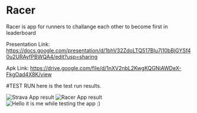 # Racer

Racer is app for runners to challange each other to become first in leaderboard

Presentation Link:
https://docs.google.com/presentation/d/1bhV32ZdoLTQ517Blu7j10bBjGYSf40u2URAyfPBWQA4/edit?usp=sharing

Apk Link:
https://drive.google.com/file/d/1nXV2nbL2KwgKQGNiAWDeX-FkgOad4X8K/view


#TEST RUN
here is the test run results.

![Strava App result](https://cdn.discordapp.com/attachments/795288066977300484/809199841443708998/Screenshot_2021-02-08-19-10-46-523_com.strava.jpg)
![Racer App result](https://cdn.discordapp.com/attachments/795288066977300484/809199854030290975/Screenshot_2021-02-08-19-10-41-205_com.google.android.gms.location.sample.locationupdatesbackgroundk.jpg)
![Hello it is me while testing the app :) ](https://cdn.discordapp.com/attachments/795288066977300484/809199868534587432/IMG_20210208_191210.jpg)


